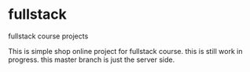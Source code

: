 # fullstack
fullstack course projects

This is simple shop online project for fullstack course.
this is still work in progress.
this master branch is just the server side.
